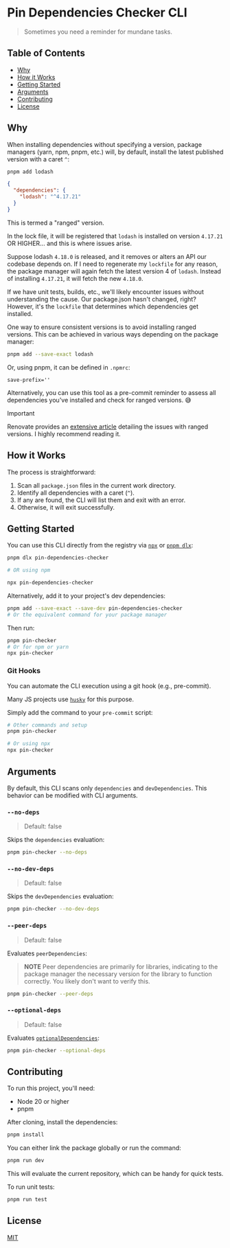 # Pin Dependencies Checker CLI

> Sometimes you need a reminder for mundane tasks.

## Table of Contents

- [Why](#why)
- [How it Works](#how-it-works)
- [Getting Started](#getting-started)
- [Arguments](#arguments)
- [Contributing](#contributing)
- [License](#license)

## Why

When installing dependencies without specifying a version, package managers (yarn, npm, pnpm, etc.) will, by default, install the latest published version with a caret `^`:

```bash
pnpm add lodash
```

```json
{
  "dependencies": {
    "lodash": "^4.17.21"
  }
}
```

This is termed a "ranged" version.

In the lock file, it will be registered that `lodash` is installed on version `4.17.21` OR HIGHER... and this is where issues arise.

Suppose lodash `4.18.0` is released, and it removes or alters an API our codebase depends on. If I need to regenerate my `lockfile` for any reason, the package manager will again fetch the latest version 4 of `lodash`. Instead of installing `4.17.21`, it will fetch the new `4.18.0`.

If we have unit tests, builds, etc., we'll likely encounter issues without understanding the cause. Our package.json hasn't changed, right? However, it's the `lockfile` that determines which dependencies get installed.

One way to ensure consistent versions is to avoid installing ranged versions. This can be achieved in various ways depending on the package manager:

```bash
pnpm add --save-exact lodash
```

Or, using pnpm, it can be defined in `.npmrc`:

```
save-prefix=''
```

Alternatively, you can use this tool as a pre-commit reminder to assess all dependencies you've installed and check for ranged versions. 😅

> [!IMPORTANT]  
> Renovate provides an [extensive article](https://docs.renovatebot.com/dependency-pinning/) detailing the issues with ranged versions. I highly recommend reading it.

## How it Works

The process is straightforward:

1. Scan all `package.json` files in the current work directory.
2. Identify all dependencies with a caret (`^`).
3. If any are found, the CLI will list them and exit with an error.
4. Otherwise, it will exit successfully.

## Getting Started

You can use this CLI directly from the registry via [`npx`](https://docs.npmjs.com/cli/v8/commands/npx) or [`pnpm dlx`](https://pnpm.io/cli/dlx):

```bash
pnpm dlx pin-dependencies-checker

# OR using npm

npx pin-dependencies-checker
```

Alternatively, add it to your project's dev dependencies:

```bash
pnpm add --save-exact --save-dev pin-dependencies-checker
# Or the equivalent command for your package manager
```

Then run:

```bash
pnpm pin-checker
# Or for npm or yarn
npx pin-checker
```

### Git Hooks

You can automate the CLI execution using a git hook (e.g., pre-commit).

Many JS projects use [`husky`](https://github.com/typicode/husky) for this purpose.

Simply add the command to your `pre-commit` script:

```bash
# Other commands and setup
pnpm pin-checker

# Or using npx
npx pin-checker
```

## Arguments

By default, this CLI scans only `dependencies` and `devDependencies`. This behavior can be modified with CLI arguments.

### `--no-deps`

> Default: false

Skips the `dependencies` evaluation:

```bash
pnpm pin-checker --no-deps
```

### `--no-dev-deps`

> Default: false

Skips the `devDependencies` evaluation:

```bash
pnpm pin-checker --no-dev-deps
```

### `--peer-deps`

> Default: false

Evaluates `peerDependencies`:

> **NOTE**
> Peer dependencies are primarily for libraries, indicating to the package manager the necessary version for the library to function correctly. You likely don't want to verify this.

```bash
pnpm pin-checker --peer-deps
```

### `--optional-deps`

> Default: false

Evaluates [`optionalDependencies`](https://docs.npmjs.com/cli/v10/configuring-npm/package-json#optionaldependencies):

```bash
pnpm pin-checker --optional-deps
```

## Contributing

To run this project, you'll need:

- Node 20 or higher
- pnpm

After cloning, install the dependencies:

```bash
pnpm install
```

You can either link the package globally or run the command:

```bash
pnpm run dev
```

This will evaluate the current repository, which can be handy for quick tests.

To run unit tests:

```bash
pnpm run test
```

## License

[MIT](./LICENSE)
